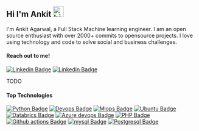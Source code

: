 ## Hi I'm Ankit <img src="https://user-images.githubusercontent.com/1303154/88677602-1635ba80-d120-11ea-84d8-d263ba5fc3c0.gif" width="28px" alt="hi">

I'm Ankit Agarwal, a Full Stack Machine learning engineer. I am an open source enthusiast with over 2000+ commits to opensource
projects. I love using technology and code to solve social and business challenges.

#### Reach out to me!

[![Linkedin Badge](https://img.shields.io/badge/-Ankit_agarwal-0e76a8?style=flat&labelColor=0e76a8&logo=linkedin&logoColor=white)](https://www.linkedin.com/in/ankit-agarwal-44a81718/)
[![Linkedin Badge](https://img.shields.io/badge/-Ankit_agarwal-e535ab?style=flat&labelColor=e535ab&logo=gmail&logoColor=white)](mailto:ankit.agrr@gmail.com)

TODO

#### Top Technologies

[![Python Badge](https://img.shields.io/badge/-Python-61DBFB?style=for-the-badge&labelColor=black&logo=python&logoColor=61DBFB)](#)
[![Devops Badge](https://img.shields.io/badge/-Devops-F0DB4F?style=for-the-badge&labelColor=black&logo=githubactions&logoColor=F0DB4F)](#) 
[![Mlops Badge](https://img.shields.io/badge/-Mlops-007acc?style=for-the-badge&labelColor=black&logo=databricks&logoColor=007acc)](#) 
[![Ubuntu Badge](https://img.shields.io/badge/-Ubuntu-e535ab?style=for-the-badge&labelColor=black&logo=ubuntu&logoColor=e535ab)](#)
[![Databrics Badge](https://img.shields.io/badge/-Databrics-3C873A?style=for-the-badge&labelColor=black&logo=databricks&logoColor=3C873A)](#)
[![Azure devops Badge](https://img.shields.io/badge/-Azure_devops-695551?style=for-the-badge&labelColor=black&logo=azuredevops&logoColor=695551)](#)
[![PHP Badge](https://img.shields.io/badge/-PHP-d8a195?style=for-the-badge&labelColor=black&logo=php&logoColor=d8a195)](#)
[![Github actions Badge](https://img.shields.io/badge/-Github_actions-86493c?style=for-the-badge&labelColor=black&logo=githubactions&logoColor=86493c)](#)
[![mysql Badge](https://img.shields.io/badge/-Mysql-b3948e?style=for-the-badge&labelColor=black&logo=mysql&logoColor=b3948e)](#)
[![Postgresql Badge](https://img.shields.io/badge/-Postgresql-ddc9c?style=for-the-badge&labelColor=black&logo=postgresql&logoColor=ddc9c)](#)